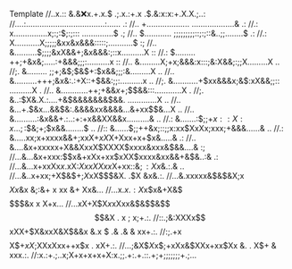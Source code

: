 Template 
//..x.:: &.&:x:x.+.x.$ .;.x.:+.x .$.&:x:x:+.X.X.;..:
//....:...................................:...... .:
//.. +...................    ...................& .:
//.: x...............x;:;:$;:;::: ..............$ .;
//.. $............ ;;;;;;;;;::;:;::&..;;........$ .:
//.: X...........X;;;;;&xx&x&&&:::::;...........$ :;
//.. &..........$;;;;&xX&&+;&x&&&:;::x..........X ::
//.: $......... ++;+&x&;.....:+&&&;;;:..........x ::
//.. &.........X;+x;&&&:x:::;&:X&&;:;;X.........X ..
//;. &......... ;;+;&$;$&$+$:$$x&&;;;:&.........X ..
//.. &..........+++;&x&:.:+X::+$&&:;;:..........x ..
//;. &...........+$xx&&&x;&$:xX&&;;:: ..........X . 
//.. &............++;+&&$x+$;$$&&:::............X . 
//;. &..:$X&.X.:....+&$&&&&&&&$&&. .............X ..
//.. &...$+$.$&x...&&$&:.&&&&xx&&&&...&+xx$$&...X ..
//.. &..........:&x&&+.:..:+:+x&&XX&&x..........& ..
//.: &.......:$;;+$x::X:x...;:$$&;+;$x&&........$ ..
//:: &......$;;++&x;::;;x:xx$XxXx;xxx;+&&&......& ..
//.: &.....xx;x+xxxx&&+;xxX+$xX$X+Xxx+x+$x&.....& .:
//.. &....&x+xxxxx+X&&XxxX$XXXX$xxxx&xxx&$&&....& :;
//...&...&x+xxx:$$x&+xXx+xx$xXX$xxxx&xx&&+&$&..:& .:
//...&...x+xxXx$x$.xX:$XxxXXxx$X+xx::&$;:Xx$&.:.& ..
//...&..x+xx;+X$&$+;$X$xX$$$&X.     .$X       &x&.:.
//...&.xxxxx&$&$&X;x$$$$$Xx$&x  &;:&+ x xx &+ Xx&...
//...x.$x.:X$x$x&+X&$$$$$$$$&x        x       X+x...
//...xX+X$X$x$xXxx&$&$$&$$$$&X .   x  ;       x;+.:.
//::.;&:XXXx$$xXX+$X&xxX&X$&&x &.x  $ .& .& & xx+.:.
//:;.+x$$$$X$$+xX;$XXxXxx++x$x       .        xX+.:.
//...;&X$$X$x$;+xXx&$XXx+xx$Xx &.  .   X$+ &  xxx.:.
//:x.:+.;..x;X+x+x+x+X:x.;;.+:.+.::.+;+;;;;;;;+.;...

